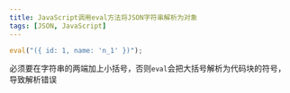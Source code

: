```yaml
---
title: JavaScript调用eval方法将JSON字符串解析为对象
tags: [JSON, JavaScript]
---
```


```javascript
eval("({ id: 1, name: 'n_1' })");
```

必须要在字符串的两端加上小括号，否则`eval`会把大括号解析为代码块的符号，导致解析错误